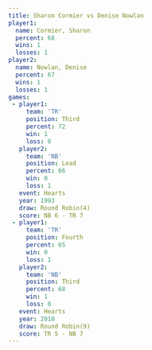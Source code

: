 ```yaml
---
title: Sharon Cormier vs Denise Nowlan
player1:               
  name: Cormier, Sharon
  percent: 68          
  wins: 1              
  losses: 1            
player2:               
  name: Nowlan, Denise 
  percent: 67          
  wins: 1              
  losses: 1            
games:
 - player1:         
     team: 'TR'     
     position: Third
     percent: 72    
     win: 1         
     loss: 0        
   player2:        
     team: 'NB'    
     position: Lead
     percent: 66   
     win: 0        
     loss: 1       
   event: Hearts       
   year: 1993          
   draw: Round Robin(4)
   score: NB 6 - TR 7  
 - player1:          
     team: 'TR'      
     position: Fourth
     percent: 65     
     win: 0          
     loss: 1         
   player2:         
     team: 'NB'     
     position: Third
     percent: 68    
     win: 1         
     loss: 0        
   event: Hearts       
   year: 2010          
   draw: Round Robin(9)
   score: TR 5 - NB 7  
---
```


